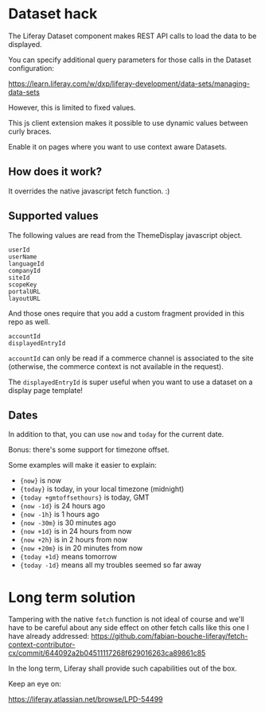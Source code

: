 # Dataset hack

The Liferay Dataset component makes REST API calls to load the data to be displayed.

You can specify additional query parameters for those calls in the Dataset configuration:

https://learn.liferay.com/w/dxp/liferay-development/data-sets/managing-data-sets

However, this is limited to fixed values.

This js client extension makes it possible to use dynamic values between curly braces.

Enable it on pages where you want to use context aware Datasets.

## How does it work?

It overrides the native javascript fetch function. :)

## Supported values

The following values are read from the ThemeDisplay javascript object.

```
userId
userName
languageId
companyId
siteId
scopeKey
portalURL
layoutURL
```

And those ones require that you add a custom fragment provided in this repo as well.

```
accountId
displayedEntryId
```

`accountId` can only be read if a commerce channel is associated to the site (otherwise, the commerce context is not available in the request).

The `displayedEntryId` is super useful when you want to use a dataset on a display page template!

## Dates

In addition to that, you can use `now` and `today` for the current date.

Bonus: there's some support for timezone offset.

Some examples will make it easier to explain:

 - `{now}` is now
 - `{today}` is today, in your local timezone (midnight)
 - `{today +gmtoffsethours}` is today, GMT
 - `{now -1d}` is 24 hours ago
 - `{now -1h}` is 1 hours ago
 - `{now -30m}` is 30 minutes ago
 - `{now +1d}` is in 24 hours from now
 - `{now +2h}` is in 2 hours from now
 - `{now +20m}` is in 20 minutes from now
 - `{today +1d}` means tomorrow
 - `{today -1d}` means all my troubles seemed so far away

# Long term solution

Tampering with the native `fetch` function is not ideal of course and we'll have to be careful about any side effect on other fetch calls like this one I have already addressed: https://github.com/fabian-bouche-liferay/fetch-context-contributor-cx/commit/644092a2b04511117268f629016263ca89861c85

In the long term, Liferay shall provide such capabilities out of the box.

Keep an eye on:

https://liferay.atlassian.net/browse/LPD-54499
